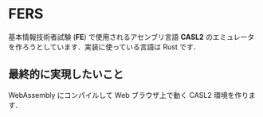 # FERS

基本情報技術者試験 (__FE__) で使用されるアセンブリ言語 __CASL2__ のエミュレータを作ろうとしています．実装に使っている言語は Rust です．

## 最終的に実現したいこと

WebAssembly にコンパイルして Web ブラウザ上で動く CASL2 環境を作ります．
